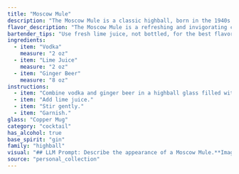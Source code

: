 ```yaml
---
title: "Moscow Mule"
description: "The Moscow Mule is a classic highball, born in the 1940s from a partnership between Smirnoff Vodka and the G.F. Heublein Brothers. This refreshing concoction utilizes the simplicity of a vodka base with the invigorating kick of ginger ale and lime juice. "
flavor_description: "The Moscow Mule is a refreshing and invigorating cocktail. The vodka provides a smooth, clean base, while the lime juice adds a tart and citrusy kick. Ginger ale contributes a spicy, ginger-forward flavor and a bubbly texture. The combination creates a harmonious balance of sweet, sour, and spicy notes, making it a classic and beloved drink. "
bartender_tips: "Use fresh lime juice, not bottled, for the best flavor.  Chill your copper mugs beforehand.  Add the vodka and lime juice directly to the mug, then top with ginger ale and gently stir.  Use good quality ginger ale for a more complex taste.  Don't overfill the mug; leave room for ice and the ginger ale to fizz.  Garnish with a lime wheel and enjoy! "
ingredients:
  - item: "Vodka"
    measure: "2 oz"
  - item: "Lime Juice"
    measure: "2 oz"
  - item: "Ginger Beer"
    measure: "8 oz"
instructions:
  - item: "Combine vodka and ginger beer in a highball glass filled with ice."
  - item: "Add lime juice."
  - item: "Stir gently."
  - item: "Garnish."
glass: "Copper Mug"
category: "cocktail"
has_alcohol: true
base_spirit: "gin"
family: "highball"
visual: "## LLM Prompt: Describe the appearance of a Moscow Mule.**Imagine a tall, copper mug filled with a refreshing cocktail. The drink is a light, pale amber color with a subtle effervescence, giving it a hazy, sparkling quality.  A thin slice of lime rests on the rim, its green color contrasting beautifully with the copper.  The drink is topped with a generous amount of ice, which creates condensation on the outside of the mug, making it appear even colder and more inviting.****Bonus:**  * **Describe the texture of the drink:**  Is it smooth, bubbly, or slightly icy?* **Include details about the aroma:**  Does it have a strong ginger scent, a hint of lime, or a subtle vodka note? * **Mention any specific details you can see, like condensation, the type of ice, or the clarity of the drink.** "
source: "personal_collection"
---
```


